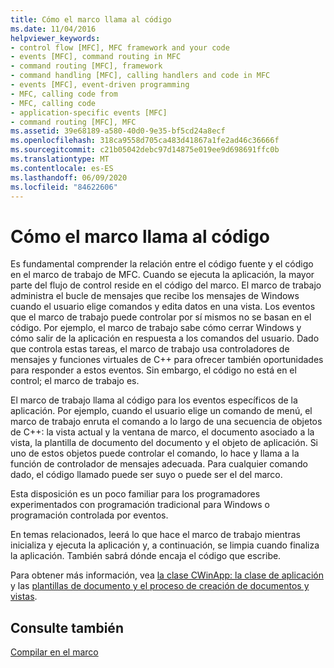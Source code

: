 ```yaml
---
title: Cómo el marco llama al código
ms.date: 11/04/2016
helpviewer_keywords:
- control flow [MFC], MFC framework and your code
- events [MFC], command routing in MFC
- command routing [MFC], framework
- command handling [MFC], calling handlers and code in MFC
- events [MFC], event-driven programming
- MFC, calling code from
- MFC, calling code
- application-specific events [MFC]
- command routing [MFC], MFC
ms.assetid: 39e68189-a580-40d0-9e35-bf5cd24a8ecf
ms.openlocfilehash: 318ca9558d705ca483d41867a1fe2ad46c36666f
ms.sourcegitcommit: c21b05042debc97d14875e019ee9d698691ffc0b
ms.translationtype: MT
ms.contentlocale: es-ES
ms.lasthandoff: 06/09/2020
ms.locfileid: "84622606"
---
```

# <a name="how-the-framework-calls-your-code"></a>Cómo el marco llama al código

Es fundamental comprender la relación entre el código fuente y el código en el marco de trabajo de MFC. Cuando se ejecuta la aplicación, la mayor parte del flujo de control reside en el código del marco. El marco de trabajo administra el bucle de mensajes que recibe los mensajes de Windows cuando el usuario elige comandos y edita datos en una vista. Los eventos que el marco de trabajo puede controlar por sí mismos no se basan en el código. Por ejemplo, el marco de trabajo sabe cómo cerrar Windows y cómo salir de la aplicación en respuesta a los comandos del usuario. Dado que controla estas tareas, el marco de trabajo usa controladores de mensajes y funciones virtuales de C++ para ofrecer también oportunidades para responder a estos eventos. Sin embargo, el código no está en el control; el marco de trabajo es.

El marco de trabajo llama al código para los eventos específicos de la aplicación. Por ejemplo, cuando el usuario elige un comando de menú, el marco de trabajo enruta el comando a lo largo de una secuencia de objetos de C++: la vista actual y la ventana de marco, el documento asociado a la vista, la plantilla de documento del documento y el objeto de aplicación. Si uno de estos objetos puede controlar el comando, lo hace y llama a la función de controlador de mensajes adecuada. Para cualquier comando dado, el código llamado puede ser suyo o puede ser el del marco.

Esta disposición es un poco familiar para los programadores experimentados con programación tradicional para Windows o programación controlada por eventos.

En temas relacionados, leerá lo que hace el marco de trabajo mientras inicializa y ejecuta la aplicación y, a continuación, se limpia cuando finaliza la aplicación. También sabrá dónde encaja el código que escribe.

Para obtener más información, vea [la clase CWinApp: la clase de aplicación](cwinapp-the-application-class.md) y las [plantillas de documento y el proceso de creación de documentos y vistas](document-templates-and-the-document-view-creation-process.md).

## <a name="see-also"></a>Consulte también

[Compilar en el marco](building-on-the-framework.md)
